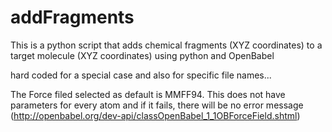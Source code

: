 # addFragments
This is a python script that adds chemical fragments (XYZ coordinates) to a target molecule (XYZ coordinates) using python and OpenBabel

hard coded for a special case and also for specific file names...

The Force filed selected as default is MMFF94. This does not have parameters for every atom and if it fails, there will be no error message (http://openbabel.org/dev-api/classOpenBabel_1_1OBForceField.shtml)
